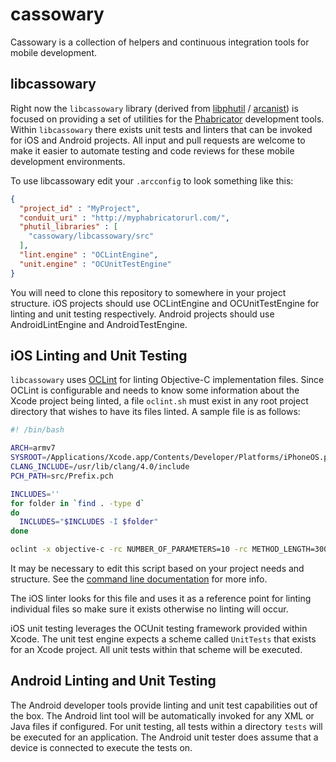 cassowary
=========

Cassowary is a collection of helpers and continuous integration tools for mobile development.

libcassowary
------------

Right now the `libcassowary` library (derived from [libphutil][0] / [arcanist][1]) is focused on providing a set of utilities for the [Phabricator][2] development tools. Within `libcassowary` there exists unit tests and linters that can be invoked for iOS and Android projects. All input and pull requests are welcome to make it easier to automate testing and code reviews for these mobile development environments.

To use libcassowary edit your `.arcconfig` to look something like this:

```json
{
  "project_id" : "MyProject",
  "conduit_uri" : "http://myphabricatorurl.com/",
  "phutil_libraries" : [
    "cassowary/libcassowary/src"
  ],
  "lint.engine" : "OCLintEngine",
  "unit.engine" : "OCUnitTestEngine"
}
```

You will need to clone this repository to somewhere in your project structure. iOS projects should use OCLintEngine and OCUnitTestEngine for linting and unit testing respectively. Android projects should use AndroidLintEngine and AndroidTestEngine.

iOS Linting and Unit Testing
----------------------------

`libcassowary` uses [OCLint][3] for linting Objective-C implementation files. Since OCLint is configurable and needs to know some information about the Xcode project being linted, a file `oclint.sh` must exist in any root project directory that wishes to have its files linted. A sample file is as follows:

```bash
#! /bin/bash

ARCH=armv7
SYSROOT=/Applications/Xcode.app/Contents/Developer/Platforms/iPhoneOS.platform/Developer/SDKs/iPhoneOS5.1.sdk
CLANG_INCLUDE=/usr/lib/clang/4.0/include
PCH_PATH=src/Prefix.pch

INCLUDES=''
for folder in `find . -type d`
do
  INCLUDES="$INCLUDES -I $folder"
done

oclint -x objective-c -rc NUMBER_OF_PARAMETERS=10 -rc METHOD_LENGTH=300 -arch $ARCH -F . -isysroot=$SYSROOT -I $CLANG_INCLUDE $INCLUDES -include $PCH_PATH $1
```

It may be necessary to edit this script based on your project needs and structure. See the [command line documentation][4] for more info.

The iOS linter looks for this file and uses it as a reference point for linting individual files so make sure it exists otherwise no linting will occur.

iOS unit testing leverages the OCUnit testing framework provided within Xcode. The unit test engine expects a scheme called `UnitTests` that exists for an Xcode project. All unit tests within that scheme will be executed.

Android Linting and Unit Testing
--------------------------------

The Android developer tools provide linting and unit test capabilities out of the box. The Android lint tool will be automatically invoked for any XML or Java files if configured. For unit testing, all tests within a directory `tests` will be executed for an application. The Android unit tester does assume that a device is connected to execute the tests on.

[0]: http://github.com/facebook/libphutil
[1]: http://github.com/facebook/arcanist
[2]: http://github.com/facebook/phabricator
[3]: http://oclint.org
[4]: http://oclint.org/docs/command/